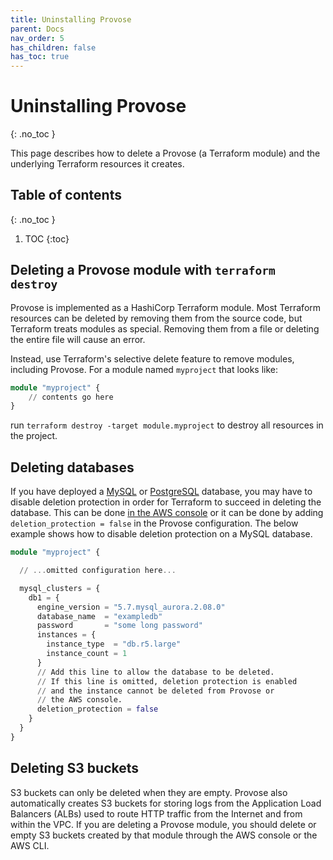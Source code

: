 ```yaml
---
title: Uninstalling Provose
parent: Docs
nav_order: 5
has_children: false
has_toc: true
---
```


<!-- prettier-ignore-start -->
# Uninstalling Provose
{: .no_toc }
<!-- prettier-ignore-end -->

This page describes how to delete a Provose (a Terraform module) and the underlying Terraform resources it creates.

<!-- prettier-ignore-start -->
## Table of contents
{: .no_toc }
<!-- prettier-ignore-end -->

<!-- prettier-ignore-start -->

1. TOC
{:toc}
<!-- prettier-ignore-end -->

## Deleting a Provose module with `terraform destroy`

Provose is implemented as a HashiCorp Terraform module. Most Terraform resources can be deleted by removing them from the source code, but Terraform treats modules as special. Removing them from a file or deleting the entire file will cause an error.

Instead, use Terraform's selective delete feature to remove modules, including Provose. For a module named `myproject` that looks like:

```terraform
module "myproject" {
    // contents go here
}
```

run `terraform destroy -target module.myproject` to destroy all resources in the project.

## Deleting databases

If you have deployed a [MySQL](../reference/mysql_clusters/) or [PostgreSQL](../reference/postgresql_clusters/) database, you may have to disable deletion protection in order for Terraform to succeed in deleting the database. This can be done [in the AWS console](https://docs.aws.amazon.com/AmazonRDS/latest/AuroraUserGuide/USER_DeleteInstance.html#USER_DeleteInstance.DeletionProtection) or it can be done by adding `deletion_protection = false` in the Provose configuration. The below example shows how to disable deletion protection on a MySQL database.

```terraform
module "myproject" {

  // ...omitted configuration here...

  mysql_clusters = {
    db1 = {
      engine_version = "5.7.mysql_aurora.2.08.0"
      database_name  = "exampledb"
      password       = "some long password"
      instances = {
        instance_type  = "db.r5.large"
        instance_count = 1
      }
      // Add this line to allow the database to be deleted.
      // If this line is omitted, deletion protection is enabled
      // and the instance cannot be deleted from Provose or
      // the AWS console.
      deletion_protection = false
    }
  }
}
```

## Deleting S3 buckets

S3 buckets can only be deleted when they are empty. Provose also automatically creates S3 buckets for storing logs from the Application Load Balancers (ALBs) used to route HTTP traffic from the Internet and from within the VPC. If you are deleting a Provose module, you should delete or empty S3 buckets created by that module through the AWS console or the AWS CLI.
